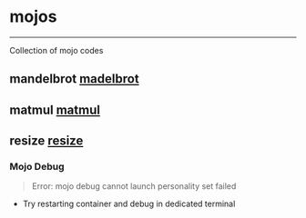 # mojos
-------------
Collection of mojo codes


## mandelbrot [madelbrot](learn/mandelbrot/README.md)
## matmul [matmul](learn/matmul/readme.md)
## resize [resize](learn/resize/readme.md)


### Mojo Debug

> Error: mojo debug cannot launch personality set failed
 - Try restarting container and debug in dedicated terminal